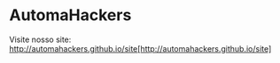 # AutomaHackers 
Visite nosso site: http://automahackers.github.io/site[http://automahackers.github.io/site]
